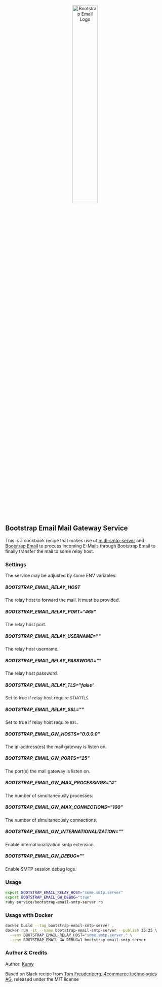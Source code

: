 <p align="center" style="margin-bottom: 2em">
  <img src="https://v1.bootstrapemail.com/img/icons/logo.png" alt="Bootstrap Email Logo" width="40%"/>
</p>

<br>

## Bootstrap Email Mail Gateway Service

This is a cookbook recipe that makes use of [midi-smtp-server](https://github.com/4commerce-technologies-AG/midi-smtp-server) and
[Bootstrap Email](https://v1.bootstrapemail.com/) to process incoming E-Mails through Bootstrap Email to finally transfer the mail to some relay host.

### Settings

The service may be adjusted by some ENV variables:

##### BOOTSTRAP_EMAIL_RELAY_HOST

The relay host to forward the mail. It must be provided.

##### BOOTSTRAP_EMAIL_RELAY_PORT="465"

The relay host port.

##### BOOTSTRAP_EMAIL_RELAY_USERNAME=""

The relay host username.

##### BOOTSTRAP_EMAIL_RELAY_PASSWORD=""

The relay host password.

##### BOOTSTRAP_EMAIL_RELAY_TLS="false"

Set to true if relay host require `STARTTLS`.

##### BOOTSTRAP_EMAIL_RELAY_SSL=""

Set to true if relay host require `SSL`.

##### BOOTSTRAP_EMAIL_GW_HOSTS="0.0.0.0"

The ip-address(es) the mail gateway is listen on.

##### BOOTSTRAP_EMAIL_GW_PORTS="25"

The port(s) the mail gateway is listen on.

##### BOOTSTRAP_EMAIL_GW_MAX_PROCESSINGS="4"

The number of simultaneously processes.

##### BOOTSTRAP_EMAIL_GW_MAX_CONNECTIONS="100"

The number of simultaneously connections.

##### BOOTSTRAP_EMAIL_GW_INTERNATIONALIZATION=""

Enable internationalization smtp extension.

##### BOOTSTRAP_EMAIL_GW_DEBUG=""

Enable SMTP session debug logs.

### Usage

```sh
export BOOTSTRAP_EMAIL_RELAY_HOST="some.smtp.server"
export BOOTSTRAP_EMAIL_GW_DEBUG="true"
ruby service/bootstrap-email-smtp-server.rb
```

### Usage with Docker

```sh
docker build --tag bootstrap-email-smtp-server .
docker run -it --name bootstrap-email-smtp-server --publish 25:25 \
  --env BOOTSTRAP_EMAIL_RELAY_HOST="some.smtp.server." \
  --env BOOTSTRAP_EMAIL_GW_DEBUG=1 bootstrap-email-smtp-server
```

### Author & Credits

Author: [Kumy](http://github.com/kumy)

Based on Slack recipe from [Tom Freudenberg, 4commerce technologies AG](https://github.com/4commerce-technologies-AG/midi-smtp-server/tree/master/cookbook/recipe-slack), released under the MIT license
